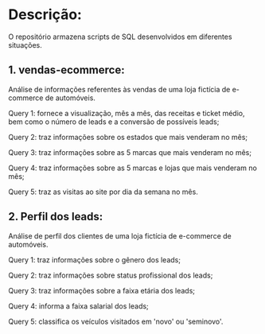 # Descrição: 

O repositório armazena scripts de SQL desenvolvidos em diferentes situações.  

 ## 1. vendas-ecommerce:
   Análise de informações referentes às vendas de uma loja fictícia de e-commerce de automóveis.
   
   Query 1: fornece a visualização, mês a mês, das receitas e ticket médio, bem como o número de leads e a conversão de possíveis leads; 

   Query 2: traz informações sobre os estados que mais venderam no mês;

   Query 3: traz informações sobre as 5 marcas que mais venderam no mês;
   
   Query 4: traz informações sobre as 5 marcas e lojas que mais venderam no mês;

   Query 5: traz as visitas ao site por dia da semana no mês.


## 2. Perfil dos leads:
   Análise de perfil dos clientes de uma loja fictícia de e-commerce de automóveis.
   
   Query 1: traz informações sobre o gênero dos leads;

   Query 2: traz informações sobre status profissional dos leads;

   Query 3: traz informações sobre a faixa etária dos leads;

   Query 4: informa a faixa salarial dos leads;

   Query 5: classifica os veículos visitados em 'novo' ou 'seminovo'.


